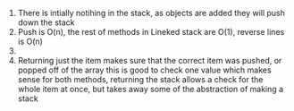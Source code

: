 1. There is intially notihing in the stack, as objects are added they will push down the stack
2. Push is O(n), the rest of methods in Lineked stack are O(1), reverse lines is O(n)
3.  
4. Returning just the item makes sure that the correct item was pushed, or popped off of the array this is good to check one value which makes sense for both methods, returning the stack allows a check for the whole item at once, but takes away some of the abstraction of making a stack